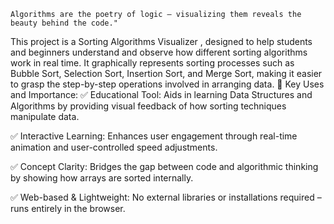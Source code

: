     Algorithms are the poetry of logic — visualizing them reveals the beauty behind the code."



This project is a Sorting Algorithms Visualizer , designed to help students and beginners understand and observe how different sorting algorithms work in real time. It graphically represents sorting processes such as Bubble Sort, Selection Sort, Insertion Sort, and Merge Sort, making it easier to grasp the step-by-step operations involved in arranging data.
🎯 Key Uses and Importance:
✅ Educational Tool: Aids in learning Data Structures and Algorithms by providing visual feedback of how sorting techniques manipulate data.

✅ Interactive Learning: Enhances user engagement through real-time animation and user-controlled speed adjustments.

✅ Concept Clarity: Bridges the gap between code and algorithmic thinking by showing how arrays are sorted internally.

✅ Web-based & Lightweight: No external libraries or installations required – runs entirely in the browser.
